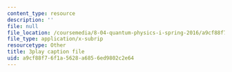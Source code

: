 ```yaml
---
content_type: resource
description: ''
file: null
file_location: /coursemedia/8-04-quantum-physics-i-spring-2016/a9cf88f76f1a5628a6856ed9802c2e64_8NKsBpjXRt0.vtt
file_type: application/x-subrip
resourcetype: Other
title: 3play caption file
uid: a9cf88f7-6f1a-5628-a685-6ed9802c2e64
---
```

